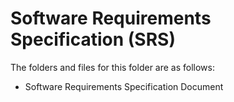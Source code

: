 # Software Requirements Specification (SRS)

The folders and files for this folder are as follows:

- Software Requirements Specification Document
